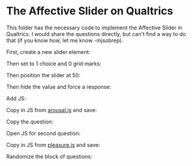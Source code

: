 # The Affective Slider on Qualtrics

This folder has the necessary code to implement the Affective Slider in Qualtrics.
I would share the questions directly, but can't find a way to do that (if you
know how, let me know -mjsobrep).

First, create a new slider element:

Then set to 1 choice and 0 grid marks:

Then position the slider at 50:

Then hide the value and force a response:

Add JS:

Copy in JS from [arousal.js](arousal.js) and save:

Copy the question:

Open JS for second question:

Copy in JS from [pleasure.js](pleasure.js) and save:

Randomize the block of questions:
